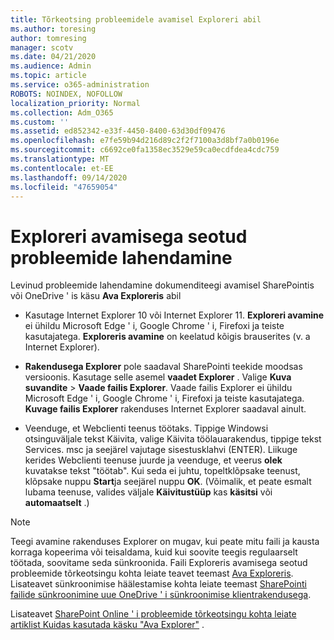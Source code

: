 ```yaml
---
title: Tõrkeotsing probleemidele avamisel Exploreri abil
ms.author: toresing
author: tomresing
manager: scotv
ms.date: 04/21/2020
ms.audience: Admin
ms.topic: article
ms.service: o365-administration
ROBOTS: NOINDEX, NOFOLLOW
localization_priority: Normal
ms.collection: Adm_O365
ms.custom: ''
ms.assetid: ed852342-e33f-4450-8400-63d30df09476
ms.openlocfilehash: e7fe59b94d216d89c2f2f7100a3d8bf7a0b0196e
ms.sourcegitcommit: c6692ce0fa1358ec3529e59ca0ecdfdea4cdc759
ms.translationtype: MT
ms.contentlocale: et-EE
ms.lasthandoff: 09/14/2020
ms.locfileid: "47659054"
---
```

# <a name="fix-problems-with-open-with-explorer"></a>Exploreri avamisega seotud probleemide lahendamine

Levinud probleemide lahendamine dokumenditeegi avamisel SharePointis või OneDrive ' is käsu **Ava Exploreris** abil 
  
- Kasutage Internet Explorer 10 või Internet Explorer 11. **Exploreri avamine** ei ühildu Microsoft Edge ' i, Google Chrome ' i, Firefoxi ja teiste kasutajatega. **Exploreris avamine** on keelatud kõigis brauserites (v. a Internet Explorer). 
    
- **Rakendusega Explorer** pole saadaval SharePointi teekide moodsas versioonis. Kasutage selle asemel **vaadet Explorer** . Valige **Kuva suvandite** \> **Vaade failis Explorer**. Vaade failis Explorer ei ühildu Microsoft Edge ' i, Google Chrome ' i, Firefoxi ja teiste kasutajatega. **Kuvage failis Explorer** rakenduses Internet Explorer saadaval ainult. 
    
- Veenduge, et Webclienti teenus töötaks. Tippige Windowsi otsinguväljale tekst Käivita, valige Käivita töölauarakendus, tippige tekst Services. msc ja seejärel vajutage sisestusklahvi (ENTER). Liikuge kerides Webclienti teenuse juurde ja veenduge, et veerus **olek** kuvatakse tekst "töötab". Kui seda ei juhtu, topeltklõpsake teenust, klõpsake nuppu **Start**ja seejärel nuppu **OK**. (Võimalik, et peate esmalt lubama teenuse, valides väljale **Käivitustüüp** kas **käsitsi** või **automaatselt** .) 
    
> [!NOTE]
> Teegi avamine rakenduses Explorer on mugav, kui peate mitu faili ja kausta korraga kopeerima või teisaldama, kuid kui soovite teegis regulaarselt töötada, soovitame seda sünkroonida. Faili Exploreris avamisega seotud probleemide tõrkeotsingu kohta leiate teavet teemast [Ava Exploreris](https://go.microsoft.com/fwlink/?linkid=871665). Lisateavet sünkroonimise häälestamise kohta leiate teemast [SharePointi failide sünkroonimine uue OneDrive ' i sünkroonimise klientrakendusega](https://go.microsoft.com/fwlink/?linkid=871666).
  
Lisateavet [SharePoint Online ' i probleemide tõrkeotsingu kohta leiate artiklist Kuidas kasutada käsku "Ava Explorer"](https://docs.microsoft.com/sharepoint/support/lists-and-libraries/troubleshoot-issues-using-open-with-explorer) . 
  

